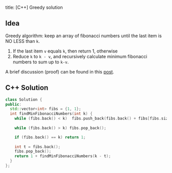 title: [C++] Greedy solution

## Idea 
Greedy algorithm: keep an array of fibonacci numbers until the last item is NO LESS than `k`.
1. If the last item `v` equals `k`, then return 1, otherwise
2. Reduce `k` to `k - v`, and recursively calculate minimum fibonacci numbers to sum up to `k-v`.

A brief discussion (proof) can be found in this [post](http://codeforces.com/blog/entry/67171).


## C++ Solution
```cpp
class Solution {
public:
  std::vector<int> fibs = {1, 1};
  int findMinFibonacciNumbers(int k) {
    while (fibs.back() < k)  fibs.push_back(fibs.back() + fibs[fibs.size() - 2]);
    
    while (fibs.back() > k) fibs.pop_back();

    if (fibs.back() == k) return 1;
    
    int t = fibs.back();
    fibs.pop_back();
    return 1 + findMinFibonacciNumbers(k - t);
  }
};
```